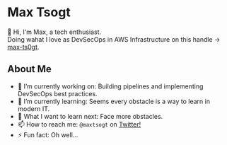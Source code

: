 # Max Tsogt

👋 Hi, I'm Max, a tech enthusiast.  
Doing wahat I love as DevSecOps in AWS Infrastructure on this handle -> [max-ts0gt](https://github.com/max-ts0gt).

## About Me

-   🔭 I’m currently working on: Building pipelines and implementing DevSecOps best practices.
-   🌱 I’m currently learning: Seems every obstacle is a way to learn in modern IT.
-   🤔 What I want to learn next: Face more obstacles.
-   📫 How to reach me: `@maxtsogt` on [Twitter!](https://twitter.com/maxtsogt)
-   ⚡ Fun fact: Oh well... 
